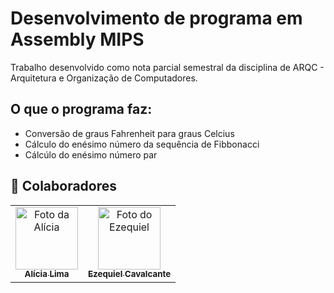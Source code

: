 # Desenvolvimento de programa em Assembly MIPS

Trabalho desenvolvido como nota parcial semestral da disciplina de ARQC - Arquitetura e Organização de Computadores.

## O que o programa faz:

- Conversão de graus Fahrenheit para graus Celcius
- Cálculo do enésimo número da sequência de Fibbonacci
- Cálcúlo do enésimo número par

## 🤝 Colaboradores

<table>
  <tr>
    <td align="center">
      <a href="#">
        <img src="https://avatars.githubusercontent.com/u/119015929?v=4" width="100px;" alt="Foto da Alícia"/><br>
        <sub>
          <b>Alícia Lima</b>
        </sub>
      </a>
    </td>
    <td align="center">
      <a href="#">
        <img src="https://avatars.githubusercontent.com/u/118305948?v=4" width="100px;" alt="Foto do Ezequiel"/><br>
        <sub>
          <b>Ezequiel Cavalcante</b>
        </sub>
      </a>
    </td>
  </tr>
</table>
